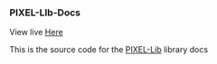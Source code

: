 ### PIXEL-LIb-Docs

View live [Here](https://docs.bluiscool.dev)

This is the source code for the [PIXEL-Lib](https://github.com/bludotbat/pixel-lib) library docs
